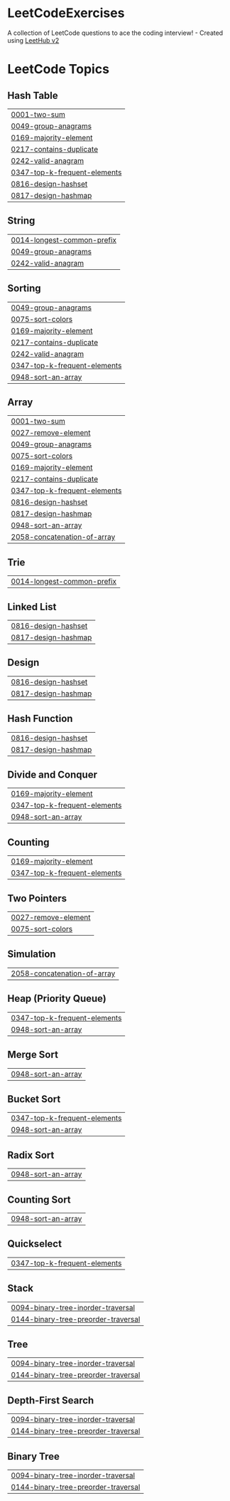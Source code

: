 # LeetCodeExercises
A collection of LeetCode questions to ace the coding interview! - Created using [LeetHub v2](https://github.com/arunbhardwaj/LeetHub-2.0)

<!---LeetCode Topics Start-->
# LeetCode Topics
## Hash Table
|  |
| ------- |
| [0001-two-sum](https://github.com/VictorHSLito/LeetCodeExercises/tree/master/0001-two-sum) |
| [0049-group-anagrams](https://github.com/VictorHSLito/LeetCodeExercises/tree/master/0049-group-anagrams) |
| [0169-majority-element](https://github.com/VictorHSLito/LeetCodeExercises/tree/master/0169-majority-element) |
| [0217-contains-duplicate](https://github.com/VictorHSLito/LeetCodeExercises/tree/master/0217-contains-duplicate) |
| [0242-valid-anagram](https://github.com/VictorHSLito/LeetCodeExercises/tree/master/0242-valid-anagram) |
| [0347-top-k-frequent-elements](https://github.com/VictorHSLito/LeetCodeExercises/tree/master/0347-top-k-frequent-elements) |
| [0816-design-hashset](https://github.com/VictorHSLito/LeetCodeExercises/tree/master/0816-design-hashset) |
| [0817-design-hashmap](https://github.com/VictorHSLito/LeetCodeExercises/tree/master/0817-design-hashmap) |
## String
|  |
| ------- |
| [0014-longest-common-prefix](https://github.com/VictorHSLito/LeetCodeExercises/tree/master/0014-longest-common-prefix) |
| [0049-group-anagrams](https://github.com/VictorHSLito/LeetCodeExercises/tree/master/0049-group-anagrams) |
| [0242-valid-anagram](https://github.com/VictorHSLito/LeetCodeExercises/tree/master/0242-valid-anagram) |
## Sorting
|  |
| ------- |
| [0049-group-anagrams](https://github.com/VictorHSLito/LeetCodeExercises/tree/master/0049-group-anagrams) |
| [0075-sort-colors](https://github.com/VictorHSLito/LeetCodeExercises/tree/master/0075-sort-colors) |
| [0169-majority-element](https://github.com/VictorHSLito/LeetCodeExercises/tree/master/0169-majority-element) |
| [0217-contains-duplicate](https://github.com/VictorHSLito/LeetCodeExercises/tree/master/0217-contains-duplicate) |
| [0242-valid-anagram](https://github.com/VictorHSLito/LeetCodeExercises/tree/master/0242-valid-anagram) |
| [0347-top-k-frequent-elements](https://github.com/VictorHSLito/LeetCodeExercises/tree/master/0347-top-k-frequent-elements) |
| [0948-sort-an-array](https://github.com/VictorHSLito/LeetCodeExercises/tree/master/0948-sort-an-array) |
## Array
|  |
| ------- |
| [0001-two-sum](https://github.com/VictorHSLito/LeetCodeExercises/tree/master/0001-two-sum) |
| [0027-remove-element](https://github.com/VictorHSLito/LeetCodeExercises/tree/master/0027-remove-element) |
| [0049-group-anagrams](https://github.com/VictorHSLito/LeetCodeExercises/tree/master/0049-group-anagrams) |
| [0075-sort-colors](https://github.com/VictorHSLito/LeetCodeExercises/tree/master/0075-sort-colors) |
| [0169-majority-element](https://github.com/VictorHSLito/LeetCodeExercises/tree/master/0169-majority-element) |
| [0217-contains-duplicate](https://github.com/VictorHSLito/LeetCodeExercises/tree/master/0217-contains-duplicate) |
| [0347-top-k-frequent-elements](https://github.com/VictorHSLito/LeetCodeExercises/tree/master/0347-top-k-frequent-elements) |
| [0816-design-hashset](https://github.com/VictorHSLito/LeetCodeExercises/tree/master/0816-design-hashset) |
| [0817-design-hashmap](https://github.com/VictorHSLito/LeetCodeExercises/tree/master/0817-design-hashmap) |
| [0948-sort-an-array](https://github.com/VictorHSLito/LeetCodeExercises/tree/master/0948-sort-an-array) |
| [2058-concatenation-of-array](https://github.com/VictorHSLito/LeetCodeExercises/tree/master/2058-concatenation-of-array) |
## Trie
|  |
| ------- |
| [0014-longest-common-prefix](https://github.com/VictorHSLito/LeetCodeExercises/tree/master/0014-longest-common-prefix) |
## Linked List
|  |
| ------- |
| [0816-design-hashset](https://github.com/VictorHSLito/LeetCodeExercises/tree/master/0816-design-hashset) |
| [0817-design-hashmap](https://github.com/VictorHSLito/LeetCodeExercises/tree/master/0817-design-hashmap) |
## Design
|  |
| ------- |
| [0816-design-hashset](https://github.com/VictorHSLito/LeetCodeExercises/tree/master/0816-design-hashset) |
| [0817-design-hashmap](https://github.com/VictorHSLito/LeetCodeExercises/tree/master/0817-design-hashmap) |
## Hash Function
|  |
| ------- |
| [0816-design-hashset](https://github.com/VictorHSLito/LeetCodeExercises/tree/master/0816-design-hashset) |
| [0817-design-hashmap](https://github.com/VictorHSLito/LeetCodeExercises/tree/master/0817-design-hashmap) |
## Divide and Conquer
|  |
| ------- |
| [0169-majority-element](https://github.com/VictorHSLito/LeetCodeExercises/tree/master/0169-majority-element) |
| [0347-top-k-frequent-elements](https://github.com/VictorHSLito/LeetCodeExercises/tree/master/0347-top-k-frequent-elements) |
| [0948-sort-an-array](https://github.com/VictorHSLito/LeetCodeExercises/tree/master/0948-sort-an-array) |
## Counting
|  |
| ------- |
| [0169-majority-element](https://github.com/VictorHSLito/LeetCodeExercises/tree/master/0169-majority-element) |
| [0347-top-k-frequent-elements](https://github.com/VictorHSLito/LeetCodeExercises/tree/master/0347-top-k-frequent-elements) |
## Two Pointers
|  |
| ------- |
| [0027-remove-element](https://github.com/VictorHSLito/LeetCodeExercises/tree/master/0027-remove-element) |
| [0075-sort-colors](https://github.com/VictorHSLito/LeetCodeExercises/tree/master/0075-sort-colors) |
## Simulation
|  |
| ------- |
| [2058-concatenation-of-array](https://github.com/VictorHSLito/LeetCodeExercises/tree/master/2058-concatenation-of-array) |
## Heap (Priority Queue)
|  |
| ------- |
| [0347-top-k-frequent-elements](https://github.com/VictorHSLito/LeetCodeExercises/tree/master/0347-top-k-frequent-elements) |
| [0948-sort-an-array](https://github.com/VictorHSLito/LeetCodeExercises/tree/master/0948-sort-an-array) |
## Merge Sort
|  |
| ------- |
| [0948-sort-an-array](https://github.com/VictorHSLito/LeetCodeExercises/tree/master/0948-sort-an-array) |
## Bucket Sort
|  |
| ------- |
| [0347-top-k-frequent-elements](https://github.com/VictorHSLito/LeetCodeExercises/tree/master/0347-top-k-frequent-elements) |
| [0948-sort-an-array](https://github.com/VictorHSLito/LeetCodeExercises/tree/master/0948-sort-an-array) |
## Radix Sort
|  |
| ------- |
| [0948-sort-an-array](https://github.com/VictorHSLito/LeetCodeExercises/tree/master/0948-sort-an-array) |
## Counting Sort
|  |
| ------- |
| [0948-sort-an-array](https://github.com/VictorHSLito/LeetCodeExercises/tree/master/0948-sort-an-array) |
## Quickselect
|  |
| ------- |
| [0347-top-k-frequent-elements](https://github.com/VictorHSLito/LeetCodeExercises/tree/master/0347-top-k-frequent-elements) |
## Stack
|  |
| ------- |
| [0094-binary-tree-inorder-traversal](https://github.com/VictorHSLito/LeetCodeExercises/tree/master/0094-binary-tree-inorder-traversal) |
| [0144-binary-tree-preorder-traversal](https://github.com/VictorHSLito/LeetCodeExercises/tree/master/0144-binary-tree-preorder-traversal) |
## Tree
|  |
| ------- |
| [0094-binary-tree-inorder-traversal](https://github.com/VictorHSLito/LeetCodeExercises/tree/master/0094-binary-tree-inorder-traversal) |
| [0144-binary-tree-preorder-traversal](https://github.com/VictorHSLito/LeetCodeExercises/tree/master/0144-binary-tree-preorder-traversal) |
## Depth-First Search
|  |
| ------- |
| [0094-binary-tree-inorder-traversal](https://github.com/VictorHSLito/LeetCodeExercises/tree/master/0094-binary-tree-inorder-traversal) |
| [0144-binary-tree-preorder-traversal](https://github.com/VictorHSLito/LeetCodeExercises/tree/master/0144-binary-tree-preorder-traversal) |
## Binary Tree
|  |
| ------- |
| [0094-binary-tree-inorder-traversal](https://github.com/VictorHSLito/LeetCodeExercises/tree/master/0094-binary-tree-inorder-traversal) |
| [0144-binary-tree-preorder-traversal](https://github.com/VictorHSLito/LeetCodeExercises/tree/master/0144-binary-tree-preorder-traversal) |
<!---LeetCode Topics End-->
